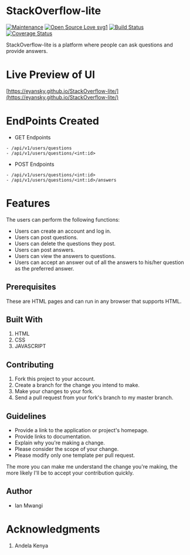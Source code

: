 # StackOverflow-lite

[![Maintenance](https://img.shields.io/badge/Maintained%3F-yes-green.svg)](https://github.com/Eyansky/StackOverflow-lite) [![Open Source Love svg1](https://badges.frapsoft.com/os/v1/open-source.svg?v=103)](https://github.com/Eyansky/StackOverflow-lite) [![Build Status](https://travis-ci.org/Eyansky/StackOverflow-lite.svg?branch=ch-tests-159846739)](https://travis-ci.org/Eyansky/StackOverflow-lite) [![Coverage Status](https://coveralls.io/repos/github/Eyansky/StackOverflow-lite/badge.svg?branch=ch-tests-159846739)](https://coveralls.io/github/Eyansky/StackOverflow-lite?branch=ch-tests-159846739)

StackOverflow-lite is a platform where people can ask questions and provide answers.

# Live Preview of UI

[https://eyansky.github.io/StackOverflow-lite/](https://eyansky.github.io/StackOverflow-lite/)

# EndPoints Created

- GET Endpoints

```
- /api/v1/users/questions
- /api/v1/users/questions/<int:id>
```

- POST Endpoints

```
- /api/v1/users/questions/<int:id>
- /api/v1/users/questions/<int:id>/answers
```

# Features

The users can perform the following functions:

- Users can create an account and log in.
- Users can post questions.
- Users can delete the questions they post.
- Users can post answers.
- Users can view the answers to questions.
- Users can accept an answer out of all the answers to his/her question as the preferred answer.

## Prerequisites

These are HTML pages and can run in any browser that supports HTML.

## Built With

1.  HTML
2.  CSS
3.  JAVASCRIPT

## Contributing

1.  Fork this project to your account.
2.  Create a branch for the change you intend to make.
3.  Make your changes to your fork.
4.  Send a pull request from your fork's branch to my master branch.

## Guidelines

- Provide a link to the application or project's homepage.
- Provide links to documentation.
- Explain why you're making a change.
- Please consider the scope of your change.
- Please modify only one template per pull request.

The more you can make me understand the change you're making, the more likely I'll be to accept your contribution quickly.

## Author

- Ian Mwangi

# Acknowledgments

1.  Andela Kenya
